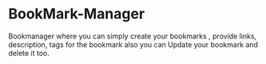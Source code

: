 # BookMark-Manager
Bookmanager where you can simply create your bookmarks , provide links, description, tags for the bookmark also you can Update your bookmark and delete it too. 

